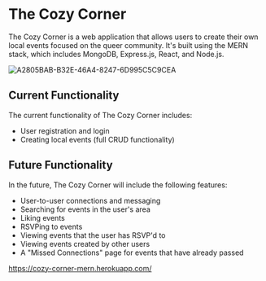 # The Cozy Corner

The Cozy Corner is a web application that allows users to create their own local events focused on the queer community. It's built using the MERN stack, which includes MongoDB, Express.js, React, and Node.js.

![A2805BAB-B32E-46A4-8247-6D995C5C9CEA](https://user-images.githubusercontent.com/113068944/225078656-03637b08-1979-400e-8781-75c19819ff8c.jpeg)


## Current Functionality

The current functionality of The Cozy Corner includes:

- User registration and login
- Creating local events (full CRUD functionality)

## Future Functionality

In the future, The Cozy Corner will include the following features:

- User-to-user connections and messaging
- Searching for events in the user's area
- Liking events
- RSVPing to events
- Viewing events that the user has RSVP'd to
- Viewing events created by other users
- A "Missed Connections" page for events that have already passed

https://cozy-corner-mern.herokuapp.com/
